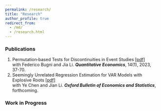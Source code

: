 ```yaml
---
permalink: /research/
title: "Research"
author_profile: true
redirect_from: 
  - /md/
  - /research.html
---
```



### Publications

1. Permutation‐based Tests for Discontinuities in Event Studies [[pdf]](https://lqyjasonlee.github.io/files/quan200248.pdf) <br>
   with Federico Bugni and Jia Li. ***Quantitative Economics***, 14(1), 2023, 37-70.
2. Seemingly Unrelated Regression Estimation for VAR Models with Explosive Roots [[pdf]](https://lqyjasonlee.github.io/files/OBES_SUR.pdf) <br>
   with Ye Chen and Jian Li. ***Oxford Bulletin of Economics and Statistics***, forthcoming.
  
### Work in Progress

  
